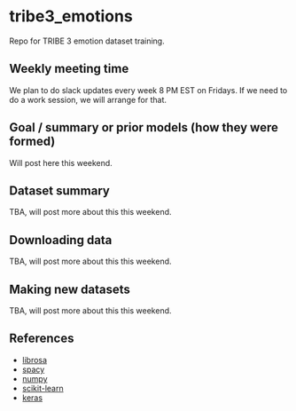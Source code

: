 # tribe3_emotions

Repo for TRIBE 3 emotion dataset training. 

## Weekly meeting time 

We plan to do slack updates every week 8 PM EST on Fridays. If we need to do a work session, we will arrange for that.

## Goal / summary or prior models (how they were formed)  

Will post here this weekend.

## Dataset summary 

TBA, will post more about this this weekend. 

## Downloading data

TBA, will post more about this this weekend. 

## Making new datasets 

TBA, will post more about this this weekend. 

## References 
* [librosa](https://github.com/librosa/librosa)
* [spacy](https://spacy.io/)
* [numpy](http://www.numpy.org/)
* [scikit-learn](http://scikit-learn.org/stable/index.html)
* [keras](https://keras.io/)
